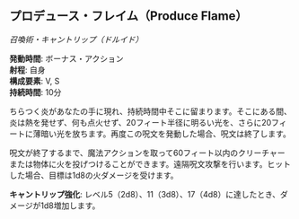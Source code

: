 ## プロデュース・フレイム（Produce Flame）
*召喚術・キャントリップ（ドルイド）*

**発動時間**: ボーナス・アクション  
**射程**: 自身  
**構成要素**: V, S  
**持続時間**: 10分

ちらつく炎があなたの手に現れ、持続時間中そこに留まります。そこにある間、炎は熱を発せず、何も点火せず、20フィート半径に明るい光を、さらに20フィートに薄暗い光を放ちます。再度この呪文を発動した場合、呪文は終了します。

呪文が終了するまで、魔法アクションを取って60フィート以内のクリーチャーまたは物体に火を投げつけることができます。遠隔呪文攻撃を行います。ヒットした場合、目標は1d8の火ダメージを受けます。

**キャントリップ強化**: レベル5（2d8）、11（3d8）、17（4d8）に達したとき、ダメージが1d8増加します。